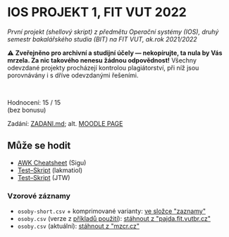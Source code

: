 # IOS PROJEKT 1, FIT VUT 2022

*První projekt (shellový skript) z předmětu Operační systémy (IOS), druhý semestr bakalářského studia (BIT) na FIT VUT, ak.rok 2021/2022*

⚠️ **Zveřejněno pro archivní a studijní účely — nekopírujte, ta nula by Vás mrzela. Za nic takového nenesu žádnou odpovědnost!** Všechny odevzdané projekty procházejí kontrolou plagiátorství, při níž jsou porovnávány i s dříve odevzdanými řešeními.

<br>

Hodnocení: 15 / 15<br>(bez bonusu)

Zadání: [ZADANI.md](ZADANI.md); alt. [MOODLE PAGE](https://www.fit.vutbr.cz/study/courses/IOS/private/Lab/projekty/projekt1/ios22-projekt-1.html)

## Může se hodit
* [AWK Cheatsheet](https://cdn.discordapp.com/attachments/534431057001316362/950420676450353202/unknown.png) (Sigu)
* [Test–Skript](https://gist.github.com/lavirlifiliol/18b8afca7a7a574442795b50fe41e6bc) (lakmatiol)
* [Test–Skript](https://www.sendspace.com/file/k39svc) (JTW)

### Vzorové záznamy
* `osoby-short.csv` + komprimované varianty: [ve složce "zaznamy"](zaznamy/)
* `osoby.csv` (verze z [příkladů použití](ZADANI.md#examples)): [stáhnout z "pajda.fit.vutbr.cz"](https://pajda.fit.vutbr.cz/ios/ios-22-1-inputs/-/raw/main/data/osoby.csv)
* `osoby.csv` (aktuální): [stáhnout z "mzcr.cz"](https://onemocneni-aktualne.mzcr.cz/api/v2/covid-19/osoby.csv)

